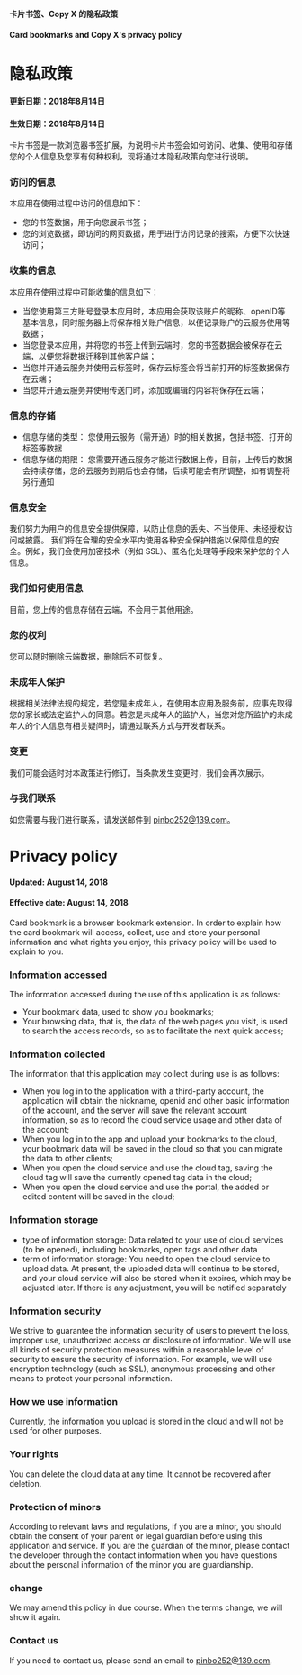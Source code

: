 #### 卡片书签、Copy X 的隐私政策
#### Card bookmarks and Copy X's privacy policy

# 隐私政策
#### 更新日期：2018年8月14日
#### 生效日期：2018年8月14日
卡片书签是一款浏览器书签扩展，为说明卡片书签会如何访问、收集、使用和存储您的个人信息及您享有何种权利，现将通过本隐私政策向您进行说明。

### 访问的信息
本应用在使用过程中访问的信息如下：
- 您的书签数据，用于向您展示书签；
- 您的浏览数据，即访问的网页数据，用于进行访问记录的搜索，方便下次快速访问；

### 收集的信息
本应用在使用过程中可能收集的信息如下：
- 当您使用第三方账号登录本应用时，本应用会获取该账户的昵称、openID等基本信息，同时服务器上将保存相关账户信息，以便记录账户的云服务使用等数据；
- 当您登录本应用，并将您的书签上传到云端时，您的书签数据会被保存在云端，以便您将数据迁移到其他客户端；
- 当您并开通云服务并使用云标签时，保存云标签会将当前打开的标签数据保存在云端；
- 当您并开通云服务并使用传送门时，添加或编辑的内容将保存在云端；

### 信息的存储
- 信息存储的类型：
您使用云服务（需开通）时的相关数据，包括书签、打开的标签等数据
- 信息存储的期限：
您需要开通云服务才能进行数据上传，目前，上传后的数据会持续存储，您的云服务到期后也会存储，后续可能会有所调整，如有调整将另行通知
​
### 信息安全
我们努力为用户的信息安全提供保障，以防止信息的丢失、不当使用、未经授权访问或披露。
我们将在合理的安全水平内使用各种安全保护措施以保障信息的安全。例如，我们会使用加密技术（例如 SSL）、匿名化处理等手段来保护您的个人信息。
​
### 我们如何使用信息
目前，您上传的信息存储在云端，不会用于其他用途。
​
### 您的权利
您可以随时删除云端数据，删除后不可恢复。
​
### 未成年人保护
根据相关法律法规的规定，若您是未成年人，在使用本应用及服务前，应事先取得您的家长或法定监护人的同意。若您是未成年人的监护人，当您对您所监护的未成年人的个人信息有相关疑问时，请通过联系方式与开发者联系。
​
### 变更
我们可能会适时对本政策进行修订。当条款发生变更时，我们会再次展示。
​
### 与我们联系
如您需要与我们进行联系，请发送邮件到 pinbo252@139.com。
​
​
# Privacy policy
#### Updated: August 14, 2018
#### Effective date: August 14, 2018
Card bookmark is a browser bookmark extension. In order to explain how the card bookmark will access, collect, use and store your personal information and what rights you enjoy, this privacy policy will be used to explain to you.
​
### Information accessed
The information accessed during the use of this application is as follows:
- Your bookmark data, used to show you bookmarks;
- Your browsing data, that is, the data of the web pages you visit, is used to search the access records, so as to facilitate the next quick access;
​
### Information collected
The information that this application may collect during use is as follows:
- When you log in to the application with a third-party account, the application will obtain the nickname, openid and other basic information of the account, and the server will save the relevant account information, so as to record the cloud service usage and other data of the account;
- When you log in to the app and upload your bookmarks to the cloud, your bookmark data will be saved in the cloud so that you can migrate the data to other clients;
- When you open the cloud service and use the cloud tag, saving the cloud tag will save the currently opened tag data in the cloud;
- When you open the cloud service and use the portal, the added or edited content will be saved in the cloud;
​
### Information storage
- type of information storage:
Data related to your use of cloud services (to be opened), including bookmarks, open tags and other data
- term of information storage:
You need to open the cloud service to upload data. At present, the uploaded data will continue to be stored, and your cloud service will also be stored when it expires, which may be adjusted later. If there is any adjustment, you will be notified separately
​
### Information security
We strive to guarantee the information security of users to prevent the loss, improper use, unauthorized access or disclosure of information.
We will use all kinds of security protection measures within a reasonable level of security to ensure the security of information. For example, we will use encryption technology (such as SSL), anonymous processing and other means to protect your personal information.
​
### How we use information
Currently, the information you upload is stored in the cloud and will not be used for other purposes.
​
### Your rights
You can delete the cloud data at any time. It cannot be recovered after deletion.
​
### Protection of minors
According to relevant laws and regulations, if you are a minor, you should obtain the consent of your parent or legal guardian before using this application and service. If you are the guardian of the minor, please contact the developer through the contact information when you have questions about the personal information of the minor you are guardianship.
​
### change
We may amend this policy in due course. When the terms change, we will show it again.
​
### Contact us
If you need to contact us, please send an email to pinbo252@139.com.
